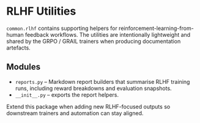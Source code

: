 # RLHF Utilities

`common.rlhf` contains supporting helpers for reinforcement-learning-from-human
feedback workflows. The utilities are intentionally lightweight and shared by
the GRPO / GRAIL trainers when producing documentation artefacts.

## Modules

- `reports.py` – Markdown report builders that summarise RLHF training runs,
  including reward breakdowns and evaluation snapshots.
- `__init__.py` – exports the report helpers.

Extend this package when adding new RLHF-focused outputs so downstream trainers
and automation can stay aligned.
